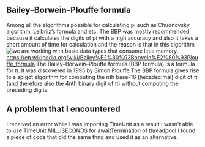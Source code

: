 
## Bailey–Borwein–Plouffe formula

Among all the algorithms possible for calculating pi such as Chudnovsky algorithm, Leibniz’s formula and etc. The BBP was mostly recommended because it calculates the digits of pi with a high accuracy and also it takes a short amount of time for calculation and the reason is that in this algorithm we are working with basic data types that consume little memory.
<img style="float: left;" src="C:\Users\BEROOZ\Desktop\New folder (2)\Sixth-Assignment-Advanced-Multithreading\BBP.jpg">
https://en.wikipedia.org/wiki/Bailey%E2%80%93Borwein%E2%80%93Plouffe_formula
The Bailey–Borwein–Plouffe formula (BBP formula) is a formula for π. It was discovered in 1995 by Simon Plouffe.The BBP formula gives rise to a spigot algorithm for computing the nth base-16 (hexadecimal) digit of π (and therefore also the 4nth binary digit of π) without computing the preceding digits. 

## A problem that I encountered

I received an error while I was importing TimeUnit as a result I wasn't able to use TimeUnit.MILLISECONDS for awaitTermination of threadpool.I found a piece of code that did the same thng and used it as an alternative.
